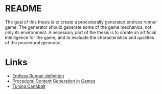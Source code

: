 # README #

The goal of this thesis is to create a procedurally generated endless runner game. The generator should generate some of the game mechanics, not only its environment. A necessary part of the thesis is to create an artificial intelligence for the game, and to evaluate the characteristics and qualities of the procedural generator.

# Links #
* [Endless Runner definition](http://www.giantbomb.com/endless-runner/3015-7179/)
* [Procedural Content Generation in Games](http://pcgbook.com/)
* [Tuning Canabalt](http://www.gamasutra.com/blogs/AdamSaltsman/20100929/88155/Tuning_Canabalt.php)